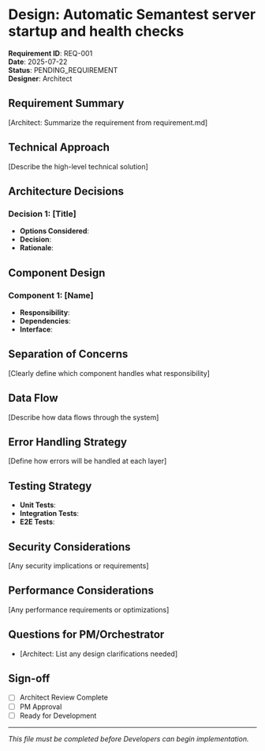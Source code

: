 # Design: Automatic Semantest server startup and health checks

**Requirement ID**: REQ-001  
**Date**: 2025-07-22  
**Status**: PENDING_REQUIREMENT  
**Designer**: Architect

## Requirement Summary
[Architect: Summarize the requirement from requirement.md]

## Technical Approach
[Describe the high-level technical solution]

## Architecture Decisions
### Decision 1: [Title]
- **Options Considered**: 
- **Decision**: 
- **Rationale**: 

## Component Design
### Component 1: [Name]
- **Responsibility**: 
- **Dependencies**: 
- **Interface**: 

## Separation of Concerns
[Clearly define which component handles what responsibility]

## Data Flow
[Describe how data flows through the system]

## Error Handling Strategy
[Define how errors will be handled at each layer]

## Testing Strategy
- **Unit Tests**: 
- **Integration Tests**: 
- **E2E Tests**: 

## Security Considerations
[Any security implications or requirements]

## Performance Considerations
[Any performance requirements or optimizations]

## Questions for PM/Orchestrator
- [Architect: List any design clarifications needed]

## Sign-off
- [ ] Architect Review Complete
- [ ] PM Approval
- [ ] Ready for Development

---
*This file must be completed before Developers can begin implementation.*
